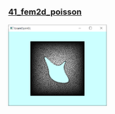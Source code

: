 ### [41_fem2d_poisson](41_fem2d_poisson)
<img src="../../docs/imgs/glfwnew_41_fem2d_poisson.png" width=200px>